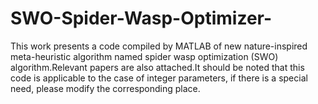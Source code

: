 # SWO-Spider-Wasp-Optimizer-
This work presents a code compiled by MATLAB of new nature-inspired meta-heuristic algorithm named spider wasp optimization (SWO) algorithm.Relevant papers are also attached.It should be noted that this code is applicable to the case of integer parameters, if there is a special need, please modify the corresponding place.
